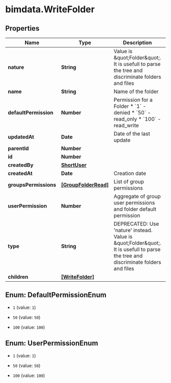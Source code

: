 # bimdata.WriteFolder

## Properties

Name | Type | Description | Notes
------------ | ------------- | ------------- | -------------
**nature** | **String** | Value is \&quot;Folder\&quot;. It is usefull to parse the tree and discriminate folders and files | [readonly] 
**name** | **String** | Name of the folder | 
**defaultPermission** | **Number** | Permission for a Folder  * &#x60;1&#x60; - denied * &#x60;50&#x60; - read_only * &#x60;100&#x60; - read_write | [optional] 
**updatedAt** | **Date** | Date of the last update | [readonly] 
**parentId** | **Number** |  | [optional] 
**id** | **Number** |  | [readonly] 
**createdBy** | [**ShortUser**](ShortUser.md) |  | [readonly] 
**createdAt** | **Date** | Creation date | [readonly] 
**groupsPermissions** | [**[GroupFolderRead]**](GroupFolderRead.md) | List of group permissions | [readonly] 
**userPermission** | **Number** | Aggregate of group user permissions and folder default permission | [readonly] 
**type** | **String** | DEPRECATED: Use &#39;nature&#39; instead. Value is \&quot;Folder\&quot;. It is usefull to parse the tree and discriminate folders and files | [readonly] 
**children** | [**[WriteFolder]**](WriteFolder.md) |  | [optional] 



## Enum: DefaultPermissionEnum


* `1` (value: `1`)

* `50` (value: `50`)

* `100` (value: `100`)





## Enum: UserPermissionEnum


* `1` (value: `1`)

* `50` (value: `50`)

* `100` (value: `100`)




